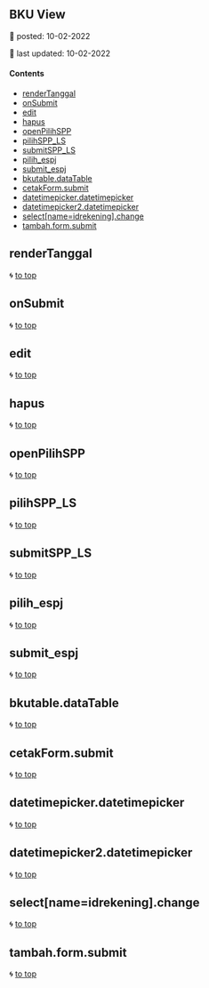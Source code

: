 ## BKU View

:date: posted\: 10-02-2022

:memo: last updated\: 10-02-2022

#### Contents

- [renderTanggal](#rendertanggal)
- [onSubmit](#onsubmit)
- [edit](#edit)
- [hapus](#hapus)
- [openPilihSPP](#openpilihspp)
- [pilihSPP_LS](#pilihspp_ls)
- [submitSPP_LS](#submitspp_ls)
- [pilih_espj](#pilih_espj)
- [submit_espj](#submit_espj)
- [bkutable.dataTable](#bkutable.datatable)
- [cetakForm.submit](#cetakform.submit)
- [datetimepicker.datetimepicker](#datetimepicker.datetimepicker)
- [datetimepicker2.datetimepicker](#datetimepicker2.datetimepicker)
- [select[name=idrekening].change](#select[name=idrekening].change)
- [tambah.form.submit](#tambah.form.submit)

## renderTanggal

:cyclone: [to top](#contents)

## onSubmit

:cyclone: [to top](#contents)

## edit

:cyclone: [to top](#contents)

## hapus

:cyclone: [to top](#contents)

## openPilihSPP

:cyclone: [to top](#contents)

## pilihSPP_LS

:cyclone: [to top](#contents)

## submitSPP_LS

:cyclone: [to top](#contents)

## pilih_espj

:cyclone: [to top](#contents)

## submit_espj

:cyclone: [to top](#contents)

## bkutable.dataTable

:cyclone: [to top](#contents)

## cetakForm.submit

:cyclone: [to top](#contents)

## datetimepicker.datetimepicker

:cyclone: [to top](#contents)

## datetimepicker2.datetimepicker

:cyclone: [to top](#contents)

## select[name=idrekening].change

:cyclone: [to top](#contents)

## tambah.form.submit

:cyclone: [to top](#contents)
